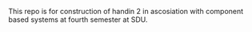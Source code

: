 This repo is for construction of handin 2 in ascosiation with component based systems at fourth semester at SDU.

